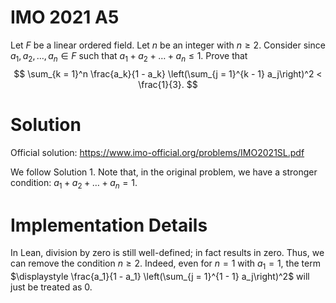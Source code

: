 # IMO 2021 A5

Let $F$ be a linear ordered field.
Let $n$ be an integer with $n \geq 2$.
Consider since $a_1, a_2, \ldots, a_n \in F$ such that $a_1 + a_2 + \ldots + a_n \leq 1$.
Prove that
$$ \sum_{k = 1}^n \frac{a_k}{1 - a_k} \left(\sum_{j = 1}^{k - 1} a_j\right)^2 < \frac{1}{3}. $$



# Solution

Official solution: <https://www.imo-official.org/problems/IMO2021SL.pdf>

We follow Solution 1.
Note that, in the original problem, we have a stronger condition: $a_1 + a_2 + \ldots + a_n = 1$.



# Implementation Details

In Lean, division by zero is still well-defined; in fact results in zero.
Thus, we can remove the condition $n \geq 2$.
Indeed, even for $n = 1$ with $a_1 = 1$, the term $\displaystyle \frac{a_1}{1 - a_1} \left(\sum_{j = 1}^{1 - 1} a_j\right)^2$ will just be treated as $0$.
